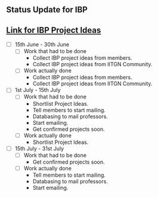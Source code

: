 ## Status Update for IBP

## <a href = "https://docs.google.com/spreadsheets/d/1dj6oXjKUne85JHJuQ4EqnjLfoFmnC5YfKMO23B2_rkk/edit#gid=0"> Link for IBP Project Ideas </a>

 - [ ] 15th June - 30th June 
      - [ ] Work that had to be done <br />
           - Collect IBP project ideas from members.
           - Collect IBP project ideas from IITGN Community.
      - [ ] Work actually done <br />
           - Collect IBP project ideas from members.
           - Collect IBP project ideas from IITGN Community.
 - [ ] 1st July - 15th July
      - [ ] Work that had to be done <br />
           - Shortlist Project Ideas.
           - Tell members to start mailing.
           - Databasing to mail professors.
           - Start emailing.
           - Get confirmed projects soon.
      - [ ] Work actually done <br />
           - Shortlist Project Ideas.
  - [ ] 15th July - 31st July
      - [ ] Work that had to be done <br />
           - Get confirmed projects soon.
      - [ ] Work actually done <br />
           - Tell members to start mailing.
           - Databasing to mail professors.
           - Start emailing.

